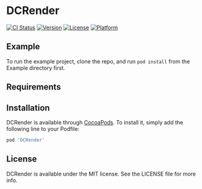 # DCRender

[![CI Status](https://img.shields.io/travis/bhadresh4488/DCRender.svg?style=flat)](https://travis-ci.org/bhadresh4488/DCRender)
[![Version](https://img.shields.io/cocoapods/v/DCRender.svg?style=flat)](https://cocoapods.org/pods/DCRender)
[![License](https://img.shields.io/cocoapods/l/DCRender.svg?style=flat)](https://cocoapods.org/pods/DCRender)
[![Platform](https://img.shields.io/cocoapods/p/DCRender.svg?style=flat)](https://cocoapods.org/pods/DCRender)

## Example

To run the example project, clone the repo, and run `pod install` from the Example directory first.

## Requirements

## Installation

DCRender is available through [CocoaPods](https://cocoapods.org). To install
it, simply add the following line to your Podfile:

```ruby
pod 'DCRender'
```

## License

DCRender is available under the MIT license. See the LICENSE file for more info.
